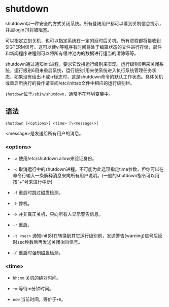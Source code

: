 # shutdown
shutdown以一种安全的方式关闭系统。所有登陆用户都可以看到关机信息提示，并且login(1)将被阻塞。

可以指定立刻关机，也可以指定系统在一定的延时后关机。所有进程都将接收到SIGTERM信号。这可以使vi等程序有时间将处于编辑状态的文件进行存储，邮件和新闻程序进程则可以将所有缓冲池内的数据进行适当的清除等等。

shutdown通过通知init进程，要求它改换运行级别来实现。运行级别0用来关闭系统，运行级别6用来重启系统，运行级别1用来使系统进入执行系统管理任务状态，如果没有给出-h或-r标志时，这是shutdown命令的默认工作状态。具体关机或重启所执行的操作请查阅/etc/inittab文件中相应的运行级别栏。

`shutdown`位于`/sbin/shutdown`，通常不在环境变量中。

## 语法
`shutdown [<options>] <time> [\<message\>]`

\<message\>是发送给所有用户的消息。

### \<options\>
- `-a` 使用/etc/shutdown.allow来验证身份。

- `-c` 取消运行中的shutdown进程。不可能为此选项指定time参数，但你可以在命令行输入一条解释消息来向所有用户说明。(一般的shutdown指令可以用按“+”号来进行中断)

- `-f` 重启时跳过磁盘检测。

- `-h` 停机。

- `-k` 并非真正关机，只向所有人显示警告信息。

- `-r` 重启。

- `-t <sec>` 通知init(8)在转换到其它运行级别前，发送警告(warning)信号后延时sec秒数后再发送关闭(kill)信号。

- `-F` 重启时强制磁盘检测。

### \<time\>

- `hh:mm` 关机的绝对时间。

- `+m` 等待m分钟时间。

- `now` 当前时间，等价于`+0`。
